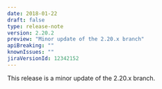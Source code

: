 ```yaml
---
date: 2018-01-22
draft: false 
type: release-note
version: 2.20.2
preview: "Minor update of the 2.20.x branch"
apiBreaking: ""
knownIssues: ""
jiraVersionId: 12342152
---
```


This release is a minor update of the 2.20.x branch.
